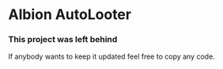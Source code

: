 # Albion AutoLooter


### **This project was left behind**

If anybody wants to keep it updated feel free to copy any code.
